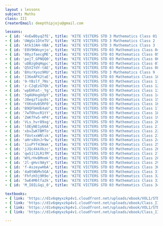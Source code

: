 ```yaml
--- 
layout : lessons 
subject: Maths
class: III
CreaterEmail: deepthipjoju@gmail.com

lessons: 
- { id: '4xEwBbyqZfE', title: 'KITE VICTERS STD 3 Mathematics Class 01 (First Bell-ഫസ്റ്റ് ബെല്‍)' }
- { id: 'UWgGc1DteTU', title: 'KITE VICTERS STD 3 Mathematics Class 2 (First Bell-ഫസ്റ്റ് ബെല്‍)' }
- { id: 'Atk3JAH-VBA', title: 'KITE VICTERS STD 3 Mathematics Class 3 (First Bell-ഫസ്റ്റ് ബെല്‍)' }
- { id: 'E0V9KWoynjo', title: 'KITE VICTERS STD 03 Mathematics Class 04 (First Bell-ഫസ്റ്റ് ബെല്‍)' }
- { id: '80yzfaecgME', title: 'KITE VICTERS STD 03 Mathematics Class 05 (First Bell-ഫസ്റ്റ് ബെല്‍)' }
- { id: 'pejT_GPNQQ0', title: 'KITE VICTERS STD 03 Mathematics Class 06 (First Bell-ഫസ്റ്റ് ബെല്‍)' }
- { id: 'uDBzg0qHqpc', title: 'KITE VICTERS STD 03 Mathematics Class 07 (First Bell-ഫസ്റ്റ് ബെല്‍)' }
- { id: 'Q5XIYdY-tAE', title: 'KITE VICTERS STD 03 Mathematics Class 08 (First Bell-ഫസ്റ്റ് ബെല്‍)' }
- { id: 'BXsrXyoz9RU', title: 'KITE VICTERS STD 3 Mathematics Class 9 (First Bell-ഫസ്റ്റ് ബെല്‍)' }
- { id: 'I36eAPX2taE', title: 'KITE VICTERS STD 03 Mathematics Class 10 (First Bell-ഫസ്റ്റ് ബെല്‍)' }
- { id: '9-YBzlf_7Ns', title: 'KITE VICTERS STD 03 Mathematics Class 11 (First Bell-ഫസ്റ്റ് ബെല്‍)' }
- { id: 'z-C2qEzGTQk', title: 'KITE VICTERS STD 03 Mathematics Class 12 (First Bell-ഫസ്റ്റ് ബെല്‍)' }
- { id: 'wpEHhat-_Yg', title: 'KITE VICTERS STD 03 Mathematics Class 13 (First Bell-ഫസ്റ്റ് ബെല്‍)' }
- { id: '5qAUHogUdpY', title: 'KITE VICTERS STD 03 Mathematics Class 14 (First Bell-ഫസ്റ്റ് ബെല്‍)' }
- { id: 'J0eqzTiqs0s', title: 'KITE VICTERS STD 03 Mathematics Class 15 (First Bell-ഫസ്റ്റ് ബെല്‍)' }
- { id: 'YXKndvBSRF0', title: 'KITE VICTERS STD 03 Mathematics Class 16 (First Bell-ഫസ്റ്റ് ബെല്‍)' }
- { id: 'B9QFbHdE4aU', title: 'KITE VICTERS STD 03 Mathematics Class 17 (First Bell-ഫസ്റ്റ് ബെല്‍)' }
- { id: '7wTOhucR1tY', title: 'KITE VICTERS STD 03 Mathematics Class 18 (First Bell-ഫസ്റ്റ് ബെല്‍)' }
- { id: 'ZmKfFw5-HP4', title: 'KITE VICTERS STD 03 Mathematics Class 19 (First Bell-ഫസ്റ്റ് ബെല്‍)' }
- { id: 'VLs_hvr89xg', title: 'KITE VICTERS STD 03 Mathematics Class 20 (First Bell-ഫസ്റ്റ് ബെല്‍)' }
- { id: 'lOEyNE1y66A', title: 'KITE VICTERS STD 03 Mathematics Class 21 (First Bell-ഫസ്റ്റ് ബെല്‍)' }
- { id: 'xbvZwKTBMTo', title: 'KITE VICTERS STD 03 Mathematics Class 22 (First Bell-ഫസ്റ്റ് ബെല്‍)' }
- { id: 'fUotxxWNlsk', title: 'KITE VICTERS STD 03 Mathematics Class 23 (First Bell-ഫസ്റ്റ് ബെല്‍)' }
- { id: 'aHrs8UnJr9w', title: 'KITE VICTERS STD 03 Mathematics Class 24 (First Bell-ഫസ്റ്റ് ബെല്‍)' }
- { id: '1iuPYf43Wak', title: 'KITE VICTERS STD 03 Mathematics Class 25 (First Bell-ഫസ്റ്റ് ബെല്‍)' }
- { id: 'jJQc4kkXkzc', title: 'KITE VICTERS STD 03 Mathematics Class 26 (First Bell-ഫസ്റ്റ് ബെല്‍)' }
- { id: 'qwS1l2LR1fM', title: 'KITE VICTERS STD 03 Mathematics Class 27 (First Bell-ഫസ്റ്റ് ബെല്‍)' }
- { id: 'WYLrHvBMnmk', title: 'KITE VICTERS STD 03 Mathematics Class 28 (First Bell-ഫസ്റ്റ് ബെല്‍)' }
- { id: '2l-gHvc9AyY', title: 'KITE VICTERS STD 03 Mathematics Class 29 (First Bell-ഫസ്റ്റ് ബെല്‍)' }
- { id: 'f-AszeywHbA', title: 'KITE VICTERS STD 03 Mathematics Class 30 (First Bell-ഫസ്റ്റ് ബെല്‍)' }
- { id: '4a0tWbMv5GA', title: 'KITE VICTERS STD 03 Mathematics Class 31 (First Bell-ഫസ്റ്റ് ബെല്‍)' }
- { id: 'FhfzH3j9R9o', title: 'KITE VICTERS STD 03 Mathematics Class 32 (First Bell-ഫസ്റ്റ് ബെല്‍)' }
- { id: '5wE4M6tfa2k', title: 'KITE VICTERS STD 03 Mathematics Class 33 (First Bell-ഫസ്റ്റ് ബെല്‍)' }
- { id: 'M_IOILGqi_0', title: 'KITE VICTERS STD 03 Mathematics Class 34 (First Bell-ഫസ്റ്റ് ബെല്‍)' }

textbooks:
- { link: 'https://d1v6qmyxzkp4v1.cloudfront.net/uploads/ebook/VOL1/STD3/MathsEnglish/MathsEnglish.pdf', title: 'Mathematics Part -1' , medium: 'English' }
- { link: 'https://d1v6qmyxzkp4v1.cloudfront.net/uploads/ebook/Class_III/Maths_Eng_Vol_II/1-63.pdf', title: 'Mathematics Part -2' , medium: 'English' }
- { link: 'https://d1v6qmyxzkp4v1.cloudfront.net/uploads/ebook/VOL1/STD3/MathsMalayalam/MathsMalayalam.pdf', title: 'Mathematics Part -1' , medium: 'Malayalam' }
- { link: 'https://d1v6qmyxzkp4v1.cloudfront.net/uploads/ebook/Class_III/Maths_Malayalam_Vol_II/1-63.pdf', title: 'Mathematics Part -2' , medium: 'Malayalam' }

--- 
```


